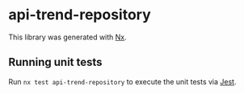 # api-trend-repository

This library was generated with [Nx](https://nx.dev).

## Running unit tests

Run `nx test api-trend-repository` to execute the unit tests via [Jest](https://jestjs.io).
